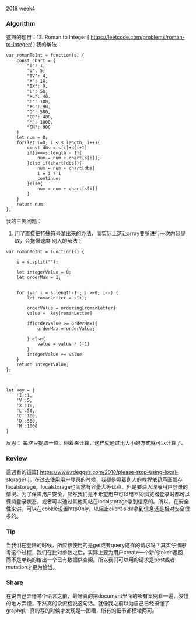 2019 week4
### Algorithm
这周的题目：13. Roman to Integer [ https://leetcode.com/problems/roman-to-integer/ ]
我的解法：
```
var romanToInt = function(s) {
    const chart = {
        "I": 1,
        "V": 5,
        "IV": 4,
        "X": 10,
        "IX": 9,
        "L": 50,
        "XL": 40,
        "C": 100,
        "XC": 90,
        "D": 500,
        "CD": 400,
        "M": 1000,
        "CM": 900
    }
    let num = 0;
    for(let i=0; i < s.length; i++){
        const dbs = s[i]+s[i+1]
        if(i===s.length - 1){
            num = num + chart[s[i]];
        }else if(chart[dbs]){
            num = num + chart[dbs]
            i = i + 1
            continue;
        }else{
            num = num + chart[s[i]]  
        }
    }
    return num;
};
```
我的主要问题：
1. 用了直接把特殊符号拿出来的办法，而实际上这让array要多进行一次内容提取，会拖慢速度
别人的解法：
```
var romanToInt = function(s) {
    
    s = s.split("");
    
    let integerValue = 0;
    let orderMax = 1;
    
    
    for (var i = s.length-1 ; i >=0; i--) {
        let romanLetter = s[i];
        
        orderValue = ordering[romanLetter]
        value =  key[romanLetter]
        
        if(orderValue >= orderMax){
            orderMax = orderValue;
            
        } else{
            value = value * (-1)
        }
        integerValue += value
    }
    return integerValue;
};



let key = {
    'I':1,
    'V':5,
    'X':10,
    'L':50,
    'C':100,
    'D':500,
    'M':1000
}
```
反思：
每次只提取一位。倒着来计算，这样就通过比大小的方式就可以计算了。

### Review
這週看的這篇[ https://www.rdegges.com/2018/please-stop-using-local-storage/ ]。在过去使用用户登录的时候，我都是照着别人的教程依葫芦画瓢存localstorage。localstorage也固然有容量大等优点。但是要深入理解用户登录的情况。为了保障用户安全，显然我们是不希望用户可以用不同浏览器登录时都可以保持登录状态，或者可以通过其他网站在localstorage拿到信息的。所以，在安全性来讲，可以在cookie设置httpOnly，以阻止client side拿到信息还是相对安全很多的。

### Tip
当我们在登陆的时候，所应该使用的是get或者query这样的请求吗？其实仔细思考这个过程，我们在比对参数之后，实际上要为用户create一个新的token返回，而不是单纯的给出一个已有数据供查阅。所以我们可以用的请求是post或者mutation才更为恰当。

### Share
在说自己弄懂某个语言之前，最好真的把document里面的所有案例看一遍，没懂的地方弄懂，不然真的没资格说这句话。就像我之前以为自己已经搞懂了graphql，真的写的时候才发现是一团糟，所有的细节都模棱两可。
